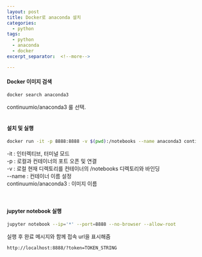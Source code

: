 ```yaml
---
layout: post
title: Docker로 anaconda 설치
categories:
  - python
tags:
  - python
  - anaconda
  - docker
excerpt_separator:  <!--more-->

---
```


#### Docker 이미지 검색

```sh
docker search anaconda3
```
continuumio/anaconda3 룰 선택.
<br>
<br>

#### 설치 및 실행

```sh
docker run -it -p 8888:8888 -v $(pwd):/notebooks --name anaconda3 continuumio/anaconda3
```

-it : 인터렉티브, 터미널 모드  
-p : 로컬과 컨테이너의 포트 오픈 및 연결  
-v : 로컬 현재 디렉토리를 컨테이너의 /notebooks 디렉토리와 바인딩  
--name : 컨테이너 이름 설정  
continuumio/anaconda3 : 이미지 이름  
<br>
<br>
#### jupyter notebook 실행

```sh
jupyter notebook --ip='*' --port=8888 --no-browser --allow-root
```

실행 후 완료 메시지와 함께 접속 url을 표시해줌

`http://localhost:8888/?token=TOKEN_STRING`
<br>
<br>


